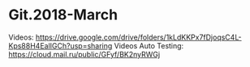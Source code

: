 # Git.2018-March

Videos:  https://drive.google.com/drive/folders/1kLdKKPx7fDjoqsC4L-Kps88H4EalIGCh?usp=sharing
Videos Auto Testing: https://cloud.mail.ru/public/GFyf/BK2nyRWGj
